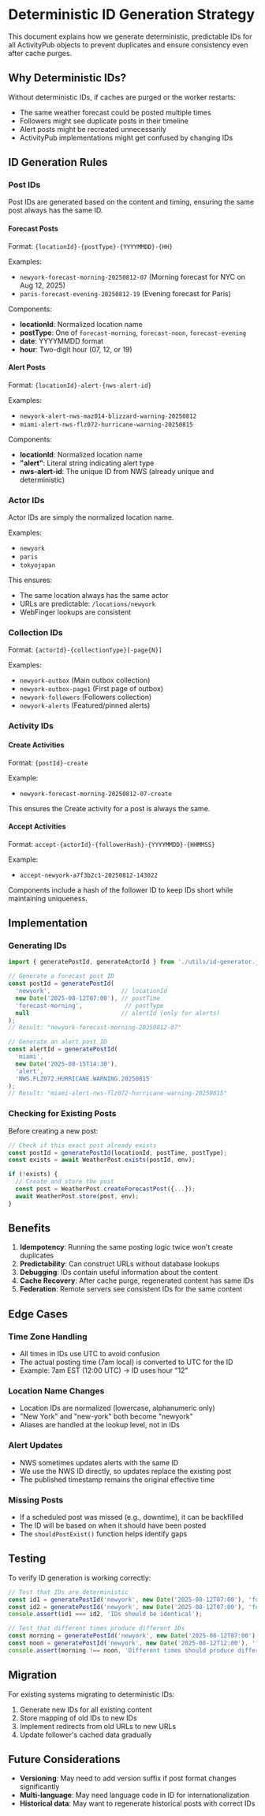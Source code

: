 # Deterministic ID Generation Strategy

This document explains how we generate deterministic, predictable IDs for all ActivityPub objects to prevent duplicates and ensure consistency even after cache purges.

## Why Deterministic IDs?

Without deterministic IDs, if caches are purged or the worker restarts:
- The same weather forecast could be posted multiple times
- Followers might see duplicate posts in their timeline
- Alert posts might be recreated unnecessarily
- ActivityPub implementations might get confused by changing IDs

## ID Generation Rules

### Post IDs

Post IDs are generated based on the content and timing, ensuring the same post always has the same ID.

#### Forecast Posts
Format: `{locationId}-{postType}-{YYYYMMDD}-{HH}`

Examples:
- `newyork-forecast-morning-20250812-07` (Morning forecast for NYC on Aug 12, 2025)
- `paris-forecast-evening-20250812-19` (Evening forecast for Paris)

Components:
- **locationId**: Normalized location name
- **postType**: One of `forecast-morning`, `forecast-noon`, `forecast-evening`
- **date**: YYYYMMDD format
- **hour**: Two-digit hour (07, 12, or 19)

#### Alert Posts
Format: `{locationId}-alert-{nws-alert-id}`

Examples:
- `newyork-alert-nws-maz014-blizzard-warning-20250812`
- `miami-alert-nws-flz072-hurricane-warning-20250815`

Components:
- **locationId**: Normalized location name
- **"alert"**: Literal string indicating alert type
- **nws-alert-id**: The unique ID from NWS (already unique and deterministic)

### Actor IDs

Actor IDs are simply the normalized location name.

Examples:
- `newyork`
- `paris`
- `tokyojapan`

This ensures:
- The same location always has the same actor
- URLs are predictable: `/locations/newyork`
- WebFinger lookups are consistent

### Collection IDs

Format: `{actorId}-{collectionType}[-page{N}]`

Examples:
- `newyork-outbox` (Main outbox collection)
- `newyork-outbox-page1` (First page of outbox)
- `newyork-followers` (Followers collection)
- `newyork-alerts` (Featured/pinned alerts)

### Activity IDs

#### Create Activities
Format: `{postId}-create`

Example:
- `newyork-forecast-morning-20250812-07-create`

This ensures the Create activity for a post is always the same.

#### Accept Activities
Format: `accept-{actorId}-{followerHash}-{YYYYMMDD}-{HHMMSS}`

Example:
- `accept-newyork-a7f3b2c1-20250812-143022`

Components include a hash of the follower ID to keep IDs short while maintaining uniqueness.

## Implementation

### Generating IDs

```javascript
import { generatePostId, generateActorId } from './utils/id-generator.js';

// Generate a forecast post ID
const postId = generatePostId(
  'newyork',                    // locationId
  new Date('2025-08-12T07:00'), // postTime
  'forecast-morning',            // postType
  null                          // alertId (only for alerts)
);
// Result: "newyork-forecast-morning-20250812-07"

// Generate an alert post ID
const alertId = generatePostId(
  'miami',
  new Date('2025-08-15T14:30'),
  'alert',
  'NWS.FLZ072.HURRICANE.WARNING.20250815'
);
// Result: "miami-alert-nws-flz072-hurricane-warning-20250815"
```

### Checking for Existing Posts

Before creating a new post:

```javascript
// Check if this exact post already exists
const postId = generatePostId(locationId, postTime, postType);
const exists = await WeatherPost.exists(postId, env);

if (!exists) {
  // Create and store the post
  const post = WeatherPost.createForecastPost({...});
  await WeatherPost.store(post, env);
}
```

## Benefits

1. **Idempotency**: Running the same posting logic twice won't create duplicates
2. **Predictability**: Can construct URLs without database lookups
3. **Debugging**: IDs contain useful information about the content
4. **Cache Recovery**: After cache purge, regenerated content has same IDs
5. **Federation**: Remote servers see consistent IDs for the same content

## Edge Cases

### Time Zone Handling
- All times in IDs use UTC to avoid confusion
- The actual posting time (7am local) is converted to UTC for the ID
- Example: 7am EST (12:00 UTC) → ID uses hour "12"

### Location Name Changes
- Location IDs are normalized (lowercase, alphanumeric only)
- "New York" and "new-york" both become "newyork"
- Aliases are handled at the lookup level, not in IDs

### Alert Updates
- NWS sometimes updates alerts with the same ID
- We use the NWS ID directly, so updates replace the existing post
- The published timestamp remains the original effective time

### Missing Posts
- If a scheduled post was missed (e.g., downtime), it can be backfilled
- The ID will be based on when it should have been posted
- The `shouldPostExist()` function helps identify gaps

## Testing

To verify ID generation is working correctly:

```javascript
// Test that IDs are deterministic
const id1 = generatePostId('newyork', new Date('2025-08-12T07:00'), 'forecast-morning');
const id2 = generatePostId('newyork', new Date('2025-08-12T07:00'), 'forecast-morning');
console.assert(id1 === id2, 'IDs should be identical');

// Test that different times produce different IDs
const morning = generatePostId('newyork', new Date('2025-08-12T07:00'), 'forecast-morning');
const noon = generatePostId('newyork', new Date('2025-08-12T12:00'), 'forecast-noon');
console.assert(morning !== noon, 'Different times should produce different IDs');
```

## Migration

For existing systems migrating to deterministic IDs:
1. Generate new IDs for all existing content
2. Store mapping of old IDs to new IDs
3. Implement redirects from old URLs to new URLs
4. Update follower's cached data gradually

## Future Considerations

- **Versioning**: May need to add version suffix if post format changes significantly
- **Multi-language**: May need language code in ID for internationalization
- **Historical data**: May want to regenerate historical posts with correct IDs